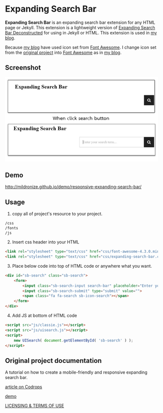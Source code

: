# Expanding Search Bar

**Expanding Search Bar** is an expanding search bar extension for any HTML page or Jekyll. This extension is a lightweight version of [Expanding Search Bar Deconstructed](http://tympanus.net/Tutorials/ExpandingSearchBar/) for using  in Jekyll or HTML. This extension is used in [my blog](http://mildronize.github.io).

Because [my blog](http://mildronize.github.io) have used icon set from [Font Awesome](fontawesome.io). I change icon set from the [original project](#original-project-documentation) into [Font Awesome](fontawesome.io) as in [my blog](http://mildronize.github.io).

## Screenshot
![](screenshot.jpg)

## Demo

<http://mildronize.github.io/demo/responsive-expanding-search-bar/>

## Usage

1. copy all of project's resource to your project.

  ```
  /css
  /fonts
  /js
  ```

2. Insert css header into your HTML

  ```html
  <link rel="stylesheet" type="text/css" href="css/font-awesome-4.3.0.min.css" />
  <link rel="stylesheet" type="text/css" href="css/expanding-search-bar.css" />
  ```

3. Place below code into top of HTML code or anywhere what you want.

  ```html
  <div id="sb-search" class="sb-search">
      <form>
          <input class="sb-search-input search-bar" placeholder="Enter your search term..." type="text" value="" name="search" id="search">
          <input class="sb-search-submit" type="submit" value="">
          <span class="fa fa-search sb-icon-search"></span>
      </form>
  </div>
  ```

4. Add JS at bottom of HTML code
  ```html
  <script src="js/classie.js"></script>
  <script src="js/uisearch.js"></script>
  <script>
      new UISearch( document.getElementById( 'sb-search' ) );
  </script>
  ```

## Original project documentation
A tutorial on how to create a mobile-friendly and responsive expanding search bar.

[article on Codrops](http://tympanus.net/codrops/?p=15599)

[demo](http://tympanus.net/Tutorials/ExpandingSearchBar/)

[LICENSING & TERMS OF USE](http://tympanus.net/codrops/licensing/)
